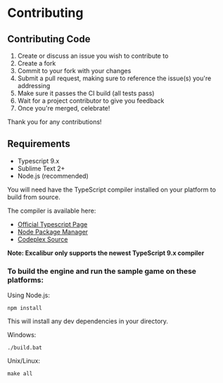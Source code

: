 # Contributing

## Contributing Code

1. Create or discuss an issue you wish to contribute to
2. Create a fork
3. Commit to your fork with your changes
4. Submit a pull request, making sure to reference the issue(s) you're addressing
5. Make sure it passes the CI build (all tests pass)
6. Wait for a project contributor to give you feedback
7. Once you're merged, celebrate!

Thank you for any contributions!

## Requirements

- Typescript 9.x
- Sublime Text 2+
- Node.js (recommended)

You will need have the TypeScript compiler installed on your platform to build from source.

The compiler is available here:

- [Official Typescript Page](http://www.typescriptlang.org/)
- [Node Package Manager](https://npmjs.org/package/typescript)
- [Codeplex Source](http://typescript.codeplex.com/)

**Note: Excalibur only supports the newest TypeScript 9.x compiler**

### To build the engine and run the sample game on these platforms:

Using Node.js:

	npm install
  
This will install any dev dependencies in your directory.

Windows:

	./build.bat

Unix/Linux:
	
	make all


